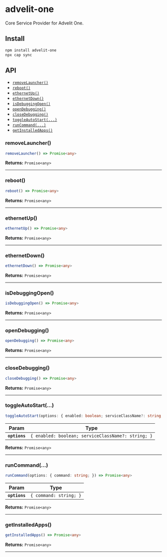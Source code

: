# advelit-one

Core Service Provider for Advelit One.

## Install

```bash
npm install advelit-one
npx cap sync
```

## API

<docgen-index>

* [`removeLauncher()`](#removelauncher)
* [`reboot()`](#reboot)
* [`ethernetUp()`](#ethernetup)
* [`ethernetDown()`](#ethernetdown)
* [`isDebuggingOpen()`](#isdebuggingopen)
* [`openDebugging()`](#opendebugging)
* [`closeDebugging()`](#closedebugging)
* [`toggleAutoStart(...)`](#toggleautostart)
* [`runCommand(...)`](#runcommand)
* [`getInstalledApps()`](#getinstalledapps)

</docgen-index>

<docgen-api>
<!--Update the source file JSDoc comments and rerun docgen to update the docs below-->

### removeLauncher()

```typescript
removeLauncher() => Promise<any>
```

**Returns:** <code>Promise&lt;any&gt;</code>

--------------------


### reboot()

```typescript
reboot() => Promise<any>
```

**Returns:** <code>Promise&lt;any&gt;</code>

--------------------


### ethernetUp()

```typescript
ethernetUp() => Promise<any>
```

**Returns:** <code>Promise&lt;any&gt;</code>

--------------------


### ethernetDown()

```typescript
ethernetDown() => Promise<any>
```

**Returns:** <code>Promise&lt;any&gt;</code>

--------------------


### isDebuggingOpen()

```typescript
isDebuggingOpen() => Promise<any>
```

**Returns:** <code>Promise&lt;any&gt;</code>

--------------------


### openDebugging()

```typescript
openDebugging() => Promise<any>
```

**Returns:** <code>Promise&lt;any&gt;</code>

--------------------


### closeDebugging()

```typescript
closeDebugging() => Promise<any>
```

**Returns:** <code>Promise&lt;any&gt;</code>

--------------------


### toggleAutoStart(...)

```typescript
toggleAutoStart(options: { enabled: boolean; serviceClassName?: string; }) => Promise<any>
```

| Param         | Type                                                          |
| ------------- | ------------------------------------------------------------- |
| **`options`** | <code>{ enabled: boolean; serviceClassName?: string; }</code> |

**Returns:** <code>Promise&lt;any&gt;</code>

--------------------


### runCommand(...)

```typescript
runCommand(options: { command: string; }) => Promise<any>
```

| Param         | Type                              |
| ------------- | --------------------------------- |
| **`options`** | <code>{ command: string; }</code> |

**Returns:** <code>Promise&lt;any&gt;</code>

--------------------


### getInstalledApps()

```typescript
getInstalledApps() => Promise<any>
```

**Returns:** <code>Promise&lt;any&gt;</code>

--------------------

</docgen-api>
